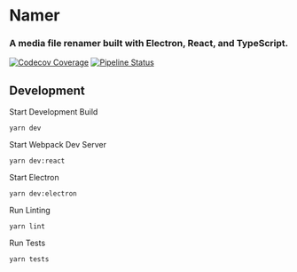 # Namer
### A media file renamer built with Electron, React, and TypeScript.

[![Codecov Coverage](https://img.shields.io/codecov/c/github/cooknc416/namer/develop.svg?style=flat-square)](https://codecov.io/gh/cooknc416/namer/) [![Pipeline Status](https://img.shields.io/github/workflow/status/cooknc416/namer/CI?style=flat-square)](https://github.com/cooknc416/namer/actions?query=workflow%3ACI)

## Development

Start Development Build

`yarn dev`

Start Webpack Dev Server

`yarn dev:react`

Start Electron

`yarn dev:electron`

Run Linting

`yarn lint`

Run Tests

`yarn tests`